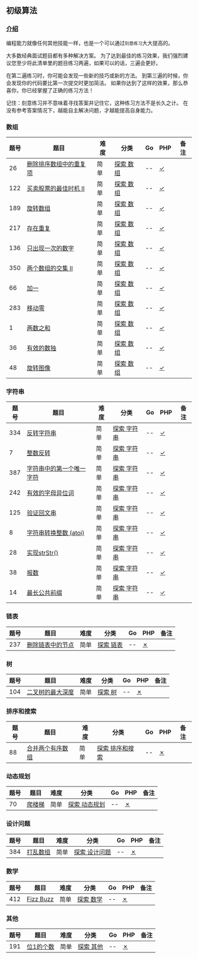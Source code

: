 ## 初级算法

### [介绍](https://leetcode-cn.com/explore/interview/card/top-interview-questions-easy/)

编程能力就像任何其他技能一样，也是一个可以通过`刻意练习`大大提高的。

大多数经典面试题目都有多种解决方案。 为了达到最佳的练习效果，我们强烈建议您至少将此清单里的题目练习两遍，如果可以的话，三遍会更好。

在第二遍练习时，你可能会发现一些新的技巧或新的方法。 到第三遍的时候，你会发现你的代码要比第一次提交时更加简洁。 如果你达到了这样的效果，那么恭喜你，你已经掌握了正确的练习方法！

记住：刻意练习并不意味着寻找答案并记住它，这种练习方法不是长久之计。 在没有参考答案情况下，越能自主解决问题，才越能提高自身能力。

### 数组
| 题号   | 题目                                       | 难度   | 分类                                       | Go   | PHP                                      | 备注   |
| ---- | ---------------------------------------- | ---- | ---------------------------------------- | ---- | ---------------------------------------- | ---- |
| 26   | [删除排序数组中的重复项](https://leetcode-cn.com/problems/remove-duplicates-from-sorted-array/description/) | 简单   | [探索 数组](https://leetcode-cn.com/explore/interview/card/top-interview-questions-easy/1/array/) | --   | [✓](./php/src/26.remove-duplicates-from-sorted-array) |      |
| 122  | [买卖股票的最佳时机 II](https://leetcode-cn.com/problems/best-time-to-buy-and-sell-stock-ii/description/) | 简单   | [探索 数组](https://leetcode-cn.com/explore/interview/card/top-interview-questions-easy/1/array/) | --   | [✓](./php/src/122.best-time-to-buy-and-sell-stock-ii) |      |
| 189  | [旋转数组](https://leetcode-cn.com/problems/rotate-array/description/) | 简单   | [探索 数组](https://leetcode-cn.com/explore/interview/card/top-interview-questions-easy/1/array/) | --   | [✓](./php/src/189.rotate-array)          |      |
| 217  | [存在重复](https://leetcode-cn.com/problems/contains-duplicate/description/) | 简单   | [探索 数组](https://leetcode-cn.com/explore/interview/card/top-interview-questions-easy/1/array/) | --   | [✓](./php/src/217.contains-duplicate)    |      |
| 136  | [只出现一次的数字](https://leetcode-cn.com/problems/single-number/description/) | 简单   | [探索 数组](https://leetcode-cn.com/explore/interview/card/top-interview-questions-easy/1/array/) | --   | [✓](./php/src/136.single-number)         |      |
| 350  | [两个数组的交集 II](https://leetcode-cn.com/problems/intersection-of-two-arrays-ii/description/) | 简单   | [探索 数组](https://leetcode-cn.com/explore/interview/card/top-interview-questions-easy/1/array/) | --   | [✓](./php/src/350.intersection-of-two-arrays-ii) |      |
| 66   | [加一](https://leetcode-cn.com/problems/plus-one/) | 简单   | [探索 数组](https://leetcode-cn.com/explore/interview/card/top-interview-questions-easy/1/array/) | --   | [✓](./php/src/66.plus-one)               |      |
| 283  | [移动零](https://leetcode-cn.com/problems/move-zeroes/description/) | 简单   | [探索 数组](https://leetcode-cn.com/explore/interview/card/top-interview-questions-easy/1/array/) | --   | [✓](./php/src/283.move-zeroes)           |      |
| 1    | [两数之和](https://leetcode-cn.com/problems/two-sum/description/) | 简单   | [探索 数组](https://leetcode-cn.com/explore/interview/card/top-interview-questions-easy/1/array/) | --   | [✓](./php/src/1.two-sum)                 |      |
| 36   | [有效的数独](https://leetcode-cn.com/problems/valid-sudoku/description/) | 简单   | [探索 数组](https://leetcode-cn.com/explore/interview/card/top-interview-questions-easy/1/array/) | --   | [✓](./php/src/36.valid-sudoku)           |      |
| 48   | [旋转图像](https://leetcode-cn.com/problems/rotate-image/description/) | 简单   | [探索 数组](https://leetcode-cn.com/explore/interview/card/top-interview-questions-easy/1/array/) | --   | [✓](./php/src/48.rotate-image)           |      |

### 字符串
| 题号   | 题目                                       | 难度   | 分类                                       | Go   | PHP                                      | 备注   |
| ---- | ---------------------------------------- | ---- | ---------------------------------------- | ---- | ---------------------------------------- | ---- |
| 334  | [反转字符串](https://leetcode-cn.com/problems/reverse-string/description/) | 简单   | [探索 字符串](https://leetcode-cn.com/explore/interview/card/top-interview-questions-easy/5/strings/) | --   | [✓](./php/src/334.reverse-string)        |      |
| 7    | [整数反转](https://leetcode-cn.com/problems/reverse-integer/) | 简单   | [探索 字符串](https://leetcode-cn.com/explore/interview/card/top-interview-questions-easy/5/strings/) | --   | [✓](./php/src/7.reverse-integer)         |      |
| 387  | [字符串中的第一个唯一字符](https://leetcode-cn.com/problems/first-unique-character-in-a-string/) | 简单   | [探索 字符串](https://leetcode-cn.com/explore/interview/card/top-interview-questions-easy/5/strings/) | --   | [✓](./php/src/387.first-unique-character-in-a-string) |      |
| 242  | [有效的字母异位词](https://leetcode-cn.com/problems/valid-anagram/) | 简单   | [探索 字符串](https://leetcode-cn.com/explore/interview/card/top-interview-questions-easy/5/strings/) | --   | [✓](./php/src/242.valid-anagram)         |      |
| 125  | [验证回文串](https://leetcode-cn.com/problems/valid-palindrome/) | 简单   | [探索 字符串](https://leetcode-cn.com/explore/interview/card/top-interview-questions-easy/5/strings/) | --   | [✓](./php/src/125.valid-palindrome)      |      |
| 8    | [字符串转换整数 (atoi)](https://leetcode-cn.com/problems/string-to-integer-atoi/) | 简单   | [探索 字符串](https://leetcode-cn.com/explore/interview/card/top-interview-questions-easy/5/strings/) | --   | [✓](./php/src/8.string-to-integer-atoi)  |      |
| 28   | [实现strStr()](https://leetcode-cn.com/problems/implement-strstr/) | 简单   | [探索 字符串](https://leetcode-cn.com/explore/interview/card/top-interview-questions-easy/5/strings/) | --   | [✓](./php/src/28.implement-strstr)       |      |
| 38   | [报数](https://leetcode-cn.com/problems/count-and-say/) | 简单   | [探索 字符串](https://leetcode-cn.com/explore/interview/card/top-interview-questions-easy/5/strings/) | --   | [✓](./php/src/38.count-and-say)          |      |
| 14   | [最长公共前缀](https://leetcode-cn.com/problems/longest-common-prefix/) | 简单   | [探索 字符串](https://leetcode-cn.com/explore/interview/card/top-interview-questions-easy/5/strings/) | --   | [✓](./php/src/14.longest-common-prefix)  |      |

### 链表
| 题号   | 题目                                       | 难度   | 分类                                       | Go   | PHP   | 备注   |
| ---- | ---------------------------------------- | ---- | ---------------------------------------- | ---- | ----- | ---- |
| 237  | [删除链表中的节点](https://leetcode-cn.com/problems/delete-node-in-a-linked-list/description/) | 简单   | [探索 链表](https://leetcode-cn.com/explore/interview/card/top-interview-questions-easy/6/linked-list/) | --   | [✗]() |      |

### 树
| 题号   | 题目                                       | 难度   | 分类                                       | Go   | PHP   | 备注   |
| ---- | ---------------------------------------- | ---- | ---------------------------------------- | ---- | ----- | ---- |
| 104  | [二叉树的最大深度](https://leetcode-cn.com/problems/maximum-depth-of-binary-tree/description/) | 简单   | [探索 树](https://leetcode-cn.com/explore/interview/card/top-interview-questions-easy/7/trees/) | --   | [✗]() |      |

### 排序和搜索
| 题号   | 题目                                       | 难度   | 分类                                       | Go   | PHP   | 备注   |
| ---- | ---------------------------------------- | ---- | ---------------------------------------- | ---- | ----- | ---- |
| 88   | [合并两个有序数组](https://leetcode-cn.com/problems/merge-sorted-array/) | 简单   | [探索 排序和搜索](https://leetcode-cn.com/explore/interview/card/top-interview-questions-easy/8/sorting-and-searching/) | --   | [✗]() |      |

### 动态规划
| 题号   | 题目                                       | 难度   | 分类                                       | Go   | PHP   | 备注   |
| ---- | ---------------------------------------- | ---- | ---------------------------------------- | ---- | ----- | ---- |
| 70   | [爬楼梯](https://leetcode-cn.com/problems/climbing-stairs/description/) | 简单   | [探索 动态规划](https://leetcode-cn.com/explore/interview/card/top-interview-questions-easy/23/dynamic-programming/) | --   | [✗]() |      |

### 设计问题
| 题号   | 题目                                       | 难度   | 分类                                       | Go   | PHP   | 备注   |
| ---- | ---------------------------------------- | ---- | ---------------------------------------- | ---- | ----- | ---- |
| 384  | [打乱数组](https://leetcode-cn.com/problems/shuffle-an-array/description/) | 简单   | [探索 设计问题](https://leetcode-cn.com/explore/interview/card/top-interview-questions-easy/24/design/) | --   | [✗]() |      |

### 数学
| 题号   | 题目                                       | 难度   | 分类                                       | Go   | PHP   | 备注   |
| ---- | ---------------------------------------- | ---- | ---------------------------------------- | ---- | ----- | ---- |
| 412  | [Fizz Buzz](https://leetcode-cn.com/problems/fizz-buzz/description/) | 简单   | [探索 数学](https://leetcode-cn.com/explore/interview/card/top-interview-questions-easy/25/math/) | --   | [✗]() |      |

### 其他
| 题号   | 题目                                       | 难度   | 分类                                       | Go   | PHP   | 备注   |
| ---- | ---------------------------------------- | ---- | ---------------------------------------- | ---- | ----- | ---- |
| 191  | [位1的个数](https://leetcode-cn.com/problems/number-of-1-bits/description/) | 简单   | [探索 其他](https://leetcode-cn.com/explore/interview/card/top-interview-questions-easy/26/others/) | --   | [✗]() |      |
